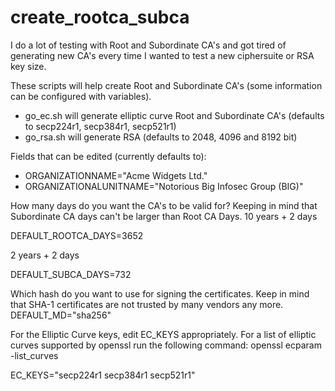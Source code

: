 # create_rootca_subca

I do a lot of testing with Root and Subordinate CA's and got tired of generating new CA's every time I wanted to test a new ciphersuite or RSA key size.

These scripts will help create Root and Subordinate CA's (some information can be configured with variables).

* go_ec.sh will generate elliptic curve Root and Subordinate CA's (defaults to secp224r1, secp384r1, secp521r1)
* go_rsa.sh will generate RSA (defaults to 2048, 4096 and 8192 bit)

Fields that can be edited (currently defaults to):
* ORGANIZATIONNAME="Acme Widgets Ltd."
* ORGANIZATIONALUNITNAME="Notorious Big Infosec Group (BIG)"

How many days do you want the CA's to be valid for? Keeping in mind that Subordinate CA days can't be larger than Root CA Days.
10 years + 2 days

DEFAULT_ROOTCA_DAYS=3652

2 years + 2 days

DEFAULT_SUBCA_DAYS=732

Which hash do you want to use for signing the certificates.
Keep in mind that SHA-1 certificates are not trusted by many vendors any more.
DEFAULT_MD="sha256"

For the Elliptic Curve keys, edit EC_KEYS appropriately.
For a list of elliptic curves supported by openssl run the following command:
openssl ecparam -list_curves


EC_KEYS="secp224r1 secp384r1 secp521r1"



